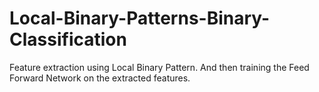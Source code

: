 # Local-Binary-Patterns-Binary-Classification
Feature extraction using Local Binary Pattern. And then training the Feed Forward Network on the extracted features.
